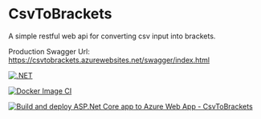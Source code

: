 # CsvToBrackets
 A simple restful web api for converting csv input into brackets.

 Production Swagger Url: https://csvtobrackets.azurewebsites.net/swagger/index.html

[![.NET](https://github.com/mustafolins/CsvToBrackets/actions/workflows/dotnet.yml/badge.svg)](https://github.com/mustafolins/CsvToBrackets/actions/workflows/dotnet.yml)

[![Docker Image CI](https://github.com/mustafolins/CsvToBrackets/actions/workflows/docker-image.yml/badge.svg)](https://github.com/mustafolins/CsvToBrackets/actions/workflows/docker-image.yml)

[![Build and deploy ASP.Net Core app to Azure Web App - CsvToBrackets](https://github.com/mustafolins/CsvToBrackets/actions/workflows/main_csvtobrackets.yml/badge.svg)](https://github.com/mustafolins/CsvToBrackets/actions/workflows/main_csvtobrackets.yml)